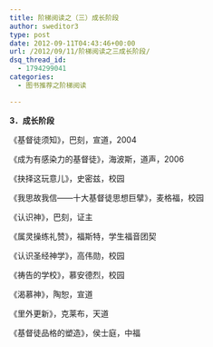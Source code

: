 ```yaml
---
title: 阶梯阅读之（三）成长阶段
author: sweditor3
type: post
date: 2012-09-11T04:43:46+00:00
url: /2012/09/11/阶梯阅读之三成长阶段/
dsq_thread_id:
  - 1794299041
categories:
  - 图书推荐之阶梯阅读

---
```

**3．成长阶段**

《基督徒须知》，巴刻，宣道，2004
  
《成为有感染力的基督徒》，海波斯，道声，2006
  
《抉择这玩意儿》，史密兹，校园
  
《我思故我信——十大基督徒思想巨擘》，麦格福，校园
  
《认识神》，巴刻，证主
  
《属灵操练礼赞》，福斯特，学生福音团契
  
《认识圣经神学》，高伟勋，校园
  
《祷告的学校》，慕安德烈，校园
  
《渴慕神》，陶恕，宣道
  
《里外更新》，克莱布，天道
  
《基督徒品格的塑造》，侯士庭，中福